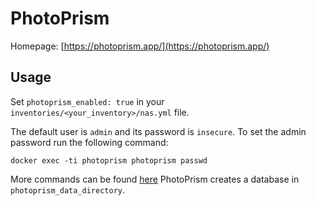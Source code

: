# PhotoPrism

Homepage: [https://photoprism.app/](https://photoprism.app/)

## Usage

Set `photoprism_enabled: true` in your `inventories/<your_inventory>/nas.yml` file.

The default user is `admin` and its password is `insecure`. To set the admin password run the following command:

```
docker exec -ti photoprism photoprism passwd
```

More commands can be found [here](https://docs.photoprism.app/getting-started/docker/#examples)
PhotoPrism creates a database in `photoprism_data_directory`.

